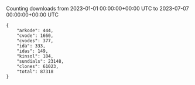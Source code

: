 
Counting downloads from 2023-01-01 00:00:00+00:00 UTC to 2023-07-07 00:00:00+00:00 UTC

```
{
    "arkode": 444,
    "cvode": 1660,
    "cvodes": 377,
    "ida": 333,
    "idas": 149,
    "kinsol": 184,
    "sundials": 23148,
    "clones": 61023,
    "total": 87318
}
```
